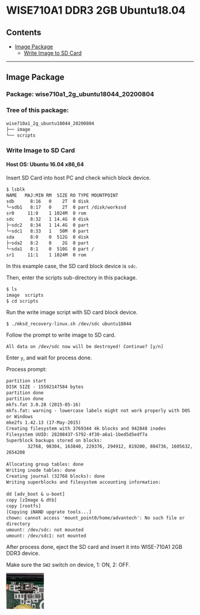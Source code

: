 # WISE710A1 DDR3 2GB Ubuntu18.04

## Contents

- [Image Package](#image-package)
  - [Write Image to SD Card](#write-image-to-sD-card)

---

## Image Package

### Package: wise710a1_2g_ubuntu18044_20200804

### Tree of this package: 

```
wise710a1_2g_ubuntu18044_20200804
├── image
└── scripts
```

### Write Image to SD Card

#### Host OS: Ubuntu 16.04 x86_64

Insert SD Card into host PC and check which block device. 

```
$ lsblk
NAME   MAJ:MIN RM  SIZE RO TYPE MOUNTPOINT
sdb      8:16   0    2T  0 disk 
└─sdb1   8:17   0    2T  0 part /disk/workssd
sr0     11:0    1 1024M  0 rom  
sdc      8:32   1 14.4G  0 disk 
├─sdc2   8:34   1 14.4G  0 part 
└─sdc1   8:33   1   50M  0 part 
sda      8:0    0  512G  0 disk 
├─sda2   8:2    0    2G  0 part 
└─sda1   8:1    0  510G  0 part /
sr1     11:1    1 1024M  0 rom  
```

In this example case, the SD card block device is `sdc`. 

Then, enter the scripts sub-directory in this package. 

```
$ ls
image  scripts
$ cd scripts
```

Run the write image script with SD card block device.

```
$ ./mksd_recovery-linux.sh /dev/sdc ubuntu18044
```

Follow the prompt to write image to SD card. 

```
All data on /dev/sdc now will be destroyed! Continue? [y/n]
```

Enter `y`, and wait for process done. 

Process prompt: 
```
partition start
DISK SIZE - 15502147584 bytes
partition done
partition done
mkfs.fat 3.0.28 (2015-05-16)
mkfs.fat: warning - lowercase labels might not work properly with DOS or Windows
mke2fs 1.42.13 (17-May-2015)
Creating filesystem with 3769344 4k blocks and 942848 inodes
Filesystem UUID: 28208437-5792-4f30-a6a1-1bed5d5edf7a
Superblock backups stored on blocks: 
        32768, 98304, 163840, 229376, 294912, 819200, 884736, 1605632, 2654208

Allocating group tables: done                            
Writing inode tables: done                            
Creating journal (32768 blocks): done
Writing superblocks and filesystem accounting information: 

dd [adv_boot & u-boot]
copy [zImage & dtb]
copy [rootfs]
[Copying iNAND upgrate tools...]
chown: cannot access 'mount_point0/home/advantech': No such file or directory
umount: /dev/sdc: not mounted
umount: /dev/sdc1: not mounted
```

After process done, eject the SD card and insert it into WISE-710A1 2GB DDR3 device. 

Make sure the `SW2` switch on device, 1: ON, 2: OFF. 

<img src="001.jpg" alt="SW2" width="20%" height="20%">






